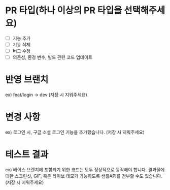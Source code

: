 # PR 타입(하나 이상의 PR 타입을 선택해주세요)
- [ ] 기능 추가
- [ ] 기능 삭제
- [ ] 버그 수정
- [ ] 의존성, 환경 변수, 빌드 관련 코드 업데이트

# 반영 브랜치
ex) feat/login -> dev (저장 시 지워주세요)

# 변경 사항
ex) 로그인 시, 구글 소셜 로그인 기능을 추가했습니다. (저장 시 지워주세요)

# 테스트 결과
ex) 베이스 브랜치에 포함되기 위한 코드는 모두 정상적으로 동작해야 합니다. 결과물에 대한 스크린샷, GIF, 혹은 라이브 데모가 가능하도록 샘플API를 첨부할 수도 있습니다. (저장 시 지워주세요)